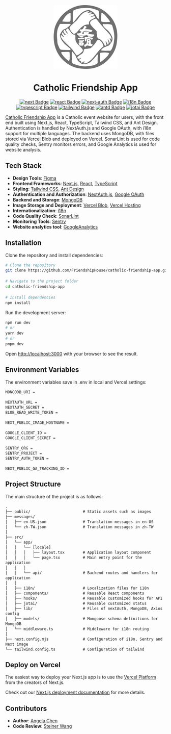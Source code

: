 <div align="center">

[![fs_logo](https://github.com/FriendshipHouse/catholic-friendship-app/blob/develop/public/general/img-bigFS.png)](https://friendship.catholic.org.tw)

# Catholic Friendship App

<div align="center">
    <a href="https://nextjs.org"><img src="https://img.shields.io/badge/Next.js-14.2.13-blue" alt="next Badge"></a>
    <a href="https://react.dev"><img src="https://img.shields.io/badge/React-^18-blue" alt="react Badge"></a>
    <a href="https://next-auth.js.org"><img src="https://img.shields.io/badge/NextAuth.js-^4.24.10-blue" alt="next-auth Badge"></a>
    <a href="https://next-intl-docs.vercel.app"><img src="https://img.shields.io/badge/i18next-^3.25.3-blue" alt="i18n Badge"></a>
    <a href="https://www.typescriptlang.org"><img src="https://img.shields.io/badge/TypeScript-^5-blue" alt="typescript Badge"></a>
    <a href="https://tailwindcss.com"><img src="https://img.shields.io/badge/Tailwindcss-^3.4.1-blue" alt="tailwind Badge"></a>
    <a href="https://ant.design"><img src="https://img.shields.io/badge/AntDesign-^5.22.3-blue" alt="antd Badge"></a>
    <a href="https://jotai.org"><img src="https://img.shields.io/badge/Jotai-^2.10.3-blue" alt="jotai Badge"></a>
</div>

</div>

[Catholic Friendship App](https://friendship.catholic.org.tw) is a Catholic event website for users, with the front end built using Next.js, React, TypeScript, Tailwind CSS, and Ant Design. Authentication is handled by NextAuth.js and Google OAuth, with i18n support for multiple languages. The backend uses MongoDB, with files stored via Vercel Blob and deployed on Vercel. SonarLint is used for code quality checks, Sentry monitors errors, and Google Analytics is used for website analysis.

## Tech Stack

- **Design Tools**: [Figma](https://www.figma.com/)
- **Frontend Frameworks**: [Next.js](https://nextjs.org/), [React](https://react.dev/), [TypeScript](https://www.typescriptlang.org/)
- **Styling**: [Tailwind CSS](https://tailwindcss.com/), [Ant Design](https://ant.design/)
- **Authentication and Authorization**: [NextAuth.js](https://next-auth.js.org/), [Google OAuth](https://console.developers.google.com/)
- **Backend and Storage**: [MongoDB](https://www.mongodb.com/)
- **Image Storage and Deployment**: [Vercel Blob](https://vercel.com/docs/storage/vercel-blob), [Vercel Hosting](https://vercel.com/)
- **Internationalization**: [i18n](https://next-intl-docs.vercel.app/)
- **Code Quality Check**: [SonarLint](https://www.sonarsource.com/products/sonarlint/)
- **Monitoring Tools**: [Sentry](https://sentry.io/)
- **Website analytics tool**: [GoogleAnalytics](https://developers.google.com/analytics/)

## Installation

Clone the repository and install dependencies:

```bash
# Clone the repository
git clone https://github.com/FriendshipHouse/catholic-friendship-app.git

# Navigate to the project folder
cd catholic-friendship-app

# Install dependencies
npm install
```

Run the development server:

```bash
npm run dev
# or
yarn dev
# or
pnpm dev
```

Open [http://localhost:3000](http://localhost:3000) with your browser to see the result.

## Environment Variables

The environment variables save in .env in local and Vercel settings:

```plaintext
MONGODB_URI =

NEXTAUTH_URL =
NEXTAUTH_SECRET =
BLOB_READ_WRITE_TOKEN =

NEXT_PUBLIC_IMAGE_HOSTNAME =

GOOGLE_CLIENT_ID =
GOOGLE_CLIENT_SECRET =

SENTRY_ORG =
SENTRY_PROJECT =
SENTRY_AUTH_TOKEN =

NEXT_PUBLIC_GA_TRACKING_ID =
```

## Project Structure

The main structure of the project is as follows:

```plaintext
.
├── public/                       # Static assets such as images
├── messages/
│   ├── en-US.json                # Translation messages in en-US
│   └── zh-TW.json                # Translation messages in zh-TW
│
├── src/
│   └── app/
│   │   └── [locale]
│   │   │   ├── layout.tsx        # Application layout component
│   │   │   └── page.tsx          # Main entry point for the application
│   │   │
│   │   └── api/                  # Backend routes and handlers for application
│   │
│   ├── i18n/                     # Localization files for i18n
│   ├── components/               # Reusable React components
│   ├── hooks/                    # Reusable customized hooks for API
│   ├── jotai/                    # Reusable customized status
│   ├── lib/                      # Files of nextAuth, MongoDB, Axios config
│   ├── models/                   # Mongoose schema definitions for MongoDB
│   └── middleware.ts             # Middleware for i18n routing
│
├── next.config.mjs               # Configuration of i18n, Sentry and Next image
└── tailwind.config.ts            # Configuration of tailwind
```

## Deploy on Vercel

The easiest way to deploy your Next.js app is to use the [Vercel Platform](https://vercel.com/new?utm_medium=default-template&filter=next.js&utm_source=create-next-app&utm_campaign=create-next-app-readme) from the creators of Next.js.

Check out our [Next.js deployment documentation](https://nextjs.org/docs/app/building-your-application/deploying) for more details.

## Contributors

- **Author**: [Angela Chen](https://github.com/q791017)
- **Code Review**: [Steiner Wang](https://github.com/steiner0720)
